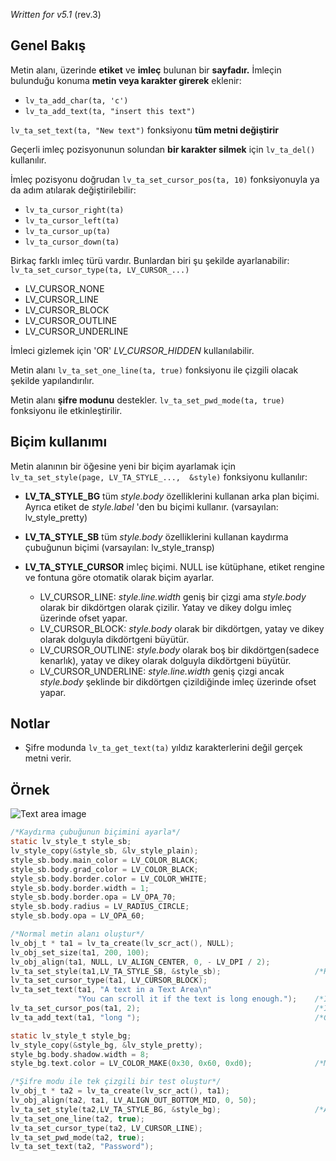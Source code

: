_Written for v5.1_ (rev.3)

## Genel Bakış

Metin alanı, üzerinde **etiket** ve **imleç** bulunan bir **sayfadır.** İmleçin bulunduğu konuma **metin veya karakter girerek** eklenir:

- `lv_ta_add_char(ta, 'c')`
- `lv_ta_add_text(ta, "insert this text")`

`lv_ta_set_text(ta, "New text")` fonksiyonu **tüm metni değiştirir**

Geçerli imleç pozisyonunun solundan **bir karakter silmek** için `lv_ta_del()` kullanılır.

İmleç pozisyonu doğrudan `lv_ta_set_cursor_pos(ta, 10)` fonksiyonuyla ya da adım atılarak değiştirilebilir:

- `lv_ta_cursor_right(ta)`
- `lv_ta_cursor_left(ta)`
- `lv_ta_cursor_up(ta)`
- `lv_ta_cursor_down(ta)`

Birkaç farklı imleç türü vardır. Bunlardan biri şu şekilde ayarlanabilir: `lv_ta_set_cursor_type(ta, LV_CURSOR_...)`

- LV_CURSOR_NONE
- LV_CURSOR_LINE
- LV_CURSOR_BLOCK
- LV_CURSOR_OUTLINE
- LV_CURSOR_UNDERLINE

İmleci gizlemek için 'OR' _LV_CURSOR_HIDDEN_ kullanılabilir.

Metin alanı `lv_ta_set_one_line(ta, true)` fonksiyonu ile çizgili olacak şekilde yapılandırılır.

Metin alanı **şifre modunu** destekler. `lv_ta_set_pwd_mode(ta, true)` fonksiyonu ile etkinleştirilir.

## Biçim kullanımı

Metin alanının bir öğesine yeni bir biçim ayarlamak için `lv_ta_set_style(page, LV_TA_STYLE_...,  &style)` fonksiyonu kullanılır:

- **LV_TA_STYLE_BG** tüm _style.body_ özelliklerini kullanan arka plan biçimi. Ayrıca etiket de _style.label_ 'den bu biçimi kullanır. (varsayılan: lv_style_pretty)
- **LV_TA_STYLE_SB** tüm _style.body_ özelliklerini kullanan kaydırma çubuğunun biçimi (varsayılan: lv_style_transp)
- **LV_TA_STYLE_CURSOR** imleç biçimi. NULL ise kütüphane, etiket rengine ve fontuna göre otomatik olarak biçim ayarlar.

    - LV_CURSOR_LINE: _style.line.width_ geniş bir çizgi ama _style.body_ olarak bir dikdörtgen olarak çizilir. Yatay ve dikey dolgu imleç üzerinde ofset yapar.
    - LV_CURSOR_BLOCK: _style.body_ olarak bir dikdörtgen, yatay ve dikey olarak dolguyla dikdörtgeni büyütür.
    - LV_CURSOR_OUTLINE: _style.body_ olarak boş bir dikdörtgen(sadece kenarlık), yatay ve dikey olarak dolguyla dikdörtgeni büyütür.
    - LV_CURSOR_UNDERLINE: _style.line.width_ geniş çizgi ancak _style.body_ şeklinde bir dikdörtgen çizildiğinde imleç üzerinde ofset yapar.


## Notlar

- Şifre modunda `lv_ta_get_text(ta)` yıldız karakterlerini değil gerçek metni verir.

## Örnek
![Text area image](https://raw.githubusercontent.com/wiki/littlevgl/lvgl/img/text-area-lv_ta.png)
```c
/*Kaydırma çubuğunun biçimini ayarla*/
static lv_style_t style_sb;
lv_style_copy(&style_sb, &lv_style_plain);
style_sb.body.main_color = LV_COLOR_BLACK;
style_sb.body.grad_color = LV_COLOR_BLACK;
style_sb.body.border.color = LV_COLOR_WHITE;
style_sb.body.border.width = 1;
style_sb.body.border.opa = LV_OPA_70;
style_sb.body.radius = LV_RADIUS_CIRCLE;
style_sb.body.opa = LV_OPA_60;

/*Normal metin alanı oluştur*/
lv_obj_t * ta1 = lv_ta_create(lv_scr_act(), NULL);
lv_obj_set_size(ta1, 200, 100);
lv_obj_align(ta1, NULL, LV_ALIGN_CENTER, 0, - LV_DPI / 2);
lv_ta_set_style(ta1,LV_TA_STYLE_SB, &style_sb);                     /*Kaydırma çubuğu biçimini uygula*/
lv_ta_set_cursor_type(ta1, LV_CURSOR_BLOCK);
lv_ta_set_text(ta1, "A text in a Text Area\n"
               "You can scroll it if the text is long enough.");    /*İlk metni ayarla*/
lv_ta_set_cursor_pos(ta1, 2);                                       /*İmleç konumunu ayarla*/
lv_ta_add_text(ta1, "long ");                                       /*Geçerli imleç konumuna bir kelime ekle*/

static lv_style_t style_bg;
lv_style_copy(&style_bg, &lv_style_pretty);
style_bg.body.shadow.width = 8;
style_bg.text.color = LV_COLOR_MAKE(0x30, 0x60, 0xd0);              /*Mavi etiket*/

/*Şifre modu ile tek çizgili bir test oluştur*/
lv_obj_t * ta2 = lv_ta_create(lv_scr_act(), ta1);
lv_obj_align(ta2, ta1, LV_ALIGN_OUT_BOTTOM_MID, 0, 50);
lv_ta_set_style(ta2,LV_TA_STYLE_BG, &style_bg);                     /*Arkaplan biçimini uygula*/
lv_ta_set_one_line(ta2, true);
lv_ta_set_cursor_type(ta2, LV_CURSOR_LINE);
lv_ta_set_pwd_mode(ta2, true);
lv_ta_set_text(ta2, "Password");
```